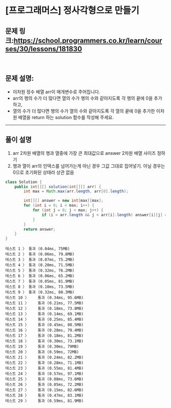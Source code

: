 # [프로그래머스] 정사각형으로 만들기

## 문제 링크:https://school.programmers.co.kr/learn/courses/30/lessons/181830
<br/>

## 문제 설명:

- 이차원 정수 배열 arr이 매개변수로 주어집니다. 
- arr의 행의 수가 더 많다면 열의 수가 행의 수와 같아지도록 각 행의 끝에 0을 추가하고, 
- 열의 수가 더 많다면 행의 수가 열의 수와 같아지도록 각 열의 끝에 0을 추가한 이차원 배열을 return 하는 solution 함수를 작성해 주세요.
---

## 풀이 설명

1. arr 2차원 배열의 행과 열중에 가장 큰 최대값으로 answer 2차원 배열 사이즈 정하기
2. 행과 열이 arr의 인덱스를 넘어가는게 아닌 경우 그값 그대로 집어넣기. 아닐 경우는 0으로 초기화된 상태라 상관 없음


```java
class Solution {
    public int[][] solution(int[][] arr) {
        int max = Math.max(arr.length, arr[0].length);

        int[][] answer = new int[max][max];
        for (int i = 0; i < max; i++) {
            for (int j = 0; j < max; j++) {
                if (i < arr.length && j < arr[i].length) answer[i][j] = arr[i][j];
            }
        }
        return answer;
    }
}
```
```text
테스트 1 〉	통과 (0.04ms, 75MB)
테스트 2 〉	통과 (0.06ms, 79.8MB)
테스트 3 〉	통과 (0.07ms, 75.2MB)
테스트 4 〉	통과 (0.20ms, 71.5MB)
테스트 5 〉	통과 (0.32ms, 76.2MB)
테스트 6 〉	통과 (0.06ms, 65.2MB)
테스트 7 〉	통과 (0.05ms, 81.9MB)
테스트 8 〉	통과 (0.10ms, 73.5MB)
테스트 9 〉	통과 (0.32ms, 80.3MB)
테스트 10 〉	통과 (0.34ms, 95.6MB)
테스트 11 〉	통과 (0.21ms, 77.5MB)
테스트 12 〉	통과 (0.18ms, 73.8MB)
테스트 13 〉	통과 (0.14ms, 69.1MB)
테스트 14 〉	통과 (0.25ms, 85.4MB)
테스트 15 〉	통과 (0.45ms, 80.5MB)
테스트 16 〉	통과 (0.28ms, 79.4MB)
테스트 17 〉	통과 (0.18ms, 81.2MB)
테스트 18 〉	통과 (0.30ms, 73.1MB)
테스트 19 〉	통과 (0.30ms, 79MB)
테스트 20 〉	통과 (0.59ms, 72MB)
테스트 21 〉	통과 (0.24ms, 82.2MB)
테스트 22 〉	통과 (0.28ms, 71.1MB)
테스트 23 〉	통과 (0.55ms, 81.4MB)
테스트 24 〉	통과 (0.57ms, 97.1MB)
테스트 25 〉	통과 (0.08ms, 73.6MB)
테스트 26 〉	통과 (0.05ms, 72.2MB)
테스트 27 〉	통과 (0.15ms, 82.6MB)
테스트 28 〉	통과 (0.47ms, 83.1MB)
테스트 29 〉	통과 (0.59ms, 81.9MB)
```